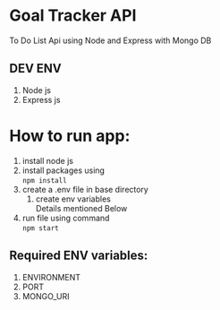 # Goal Tracker API
To Do List Api using Node and Express with Mongo DB

## DEV ENV
1. Node js
2. Express js

# How to run app:
1. install node js
2. install packages using  
   `npm install`
3. create a .env file in base directory
    1. create env variables  
       Details mentioned Below
4. run file using command  
   `npm start`

## Required ENV variables:
1. ENVIRONMENT
2. PORT
3. MONGO_URI
